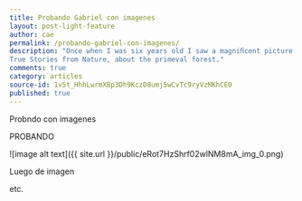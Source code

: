 ```yaml
---
title: Probando Gabriel con imagenes
layout: post-light-feature
author: cae
permalink: /probando-gabriel-con-imagenes/
description: "Once when I was six years old I saw a magniﬁcent picture in a book, called
True Stories from Nature, about the primeval forest."
comments: true
category: articles
source-id: 1v5t_HhhLwrmXBp3Dh9KczD8umj5wCvTc9ryVzMKhCE0
published: true
---
```

Probndo con imagenes

PROBANDO

![image alt text]({{ site.url }}/public/eRot7HzShrf02wlNM8mA_img_0.png)

Luego de imagen

etc.

